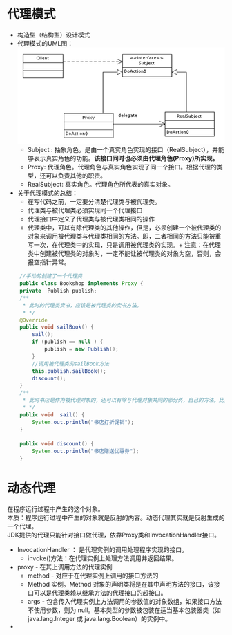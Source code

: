# 代理模式  
+ 构造型（结构型）设计模式
+ 代理模式的UML图：  
    <img src="img/代理模式UML图.png">  
    + Subject : 抽象角色。是由一个真实角色实现的接口（RealSubject），并能够表示真实角色的功能。<b>该接口同时也必须由代理角色(Proxy)所实现。</b>  
    + Proxy:  代理角色。代理角色与真实角色实现了同一个接口。根据代理的类型，还可以负责其他的职责。
    + RealSubject: 真实角色。代理角色所代表的真实对象。
+ 关于代理模式的总结：  
   + 在写代码之前，一定要分清楚代理类与被代理类。 
   + 代理类与被代理类必须实现同一个代理接口
   + 代理接口中定义了代理类与被代理类相同的操作
   + 代理类中，可以有除代理类的其他操作，但是，必须创建一个被代理类的对象来调用被代理类与代理类相同的方法。即，二者相同的方法只能被重写一次，在代理类中的实现，只是调用被代理类的实现。+ 注意：在代理类中创建被代理类的对象时，一定不能让被代理类的对象为空，否则，会报空指针异常。
```java
    //手动的创建了一个代理类
    public class Bookshop implements Proxy {
    private  Publish publish;
    /**
     * 此时的代理类卖书，应该是被代理类的卖书方法。
     * */
    @Override
    public void sailBook() {
        sail();
        if (publish == null ) {
            publish = new Publish();
        }
        //调用被代理类的sailBook方法
        this.publish.sailBook();
        discount();
    }
    /**
     * 此时书店是作为被代理对象的，还可以有除与代理对象共同的部分外，自己的方法。比如书店可以有促销活动
     * */
    public void  sail() {
        System.out.println("书店打折促销");
    }

    public void discount() {
        System.out.println("书店赠送优惠券");
    }
```
# 动态代理  
在程序运行过程中产生的这个对象。  
本质：程序运行过程中产生的对象就是反射的内容。动态代理其实就是反射生成的一个代理。  
JDK提供的代理只能针对接口做代理，依靠Proxy类和InvocationHandler接口。
+ InvocationHandler ： 是代理实例的调用处理程序实现的接口。 
    + invoke()方法：在代理实例上处理方法调用并返回结果。   
+ proxy - 在其上调用方法的代理实例
    + method - 对应于在代理实例上调用的接口方法的 
    + Method 实例。Method 对象的声明类将是在其中声明方法的接口，该接口可以是代理类赖以继承方法的代理接口的超接口。
    + args - 包含传入代理实例上方法调用的参数值的对象数组，如果接口方法不使用参数，则为 null。基本类型的参数被包装在适当基本包装器类（如 java.lang.Integer 或 java.lang.Boolean）的实例中。
+ 